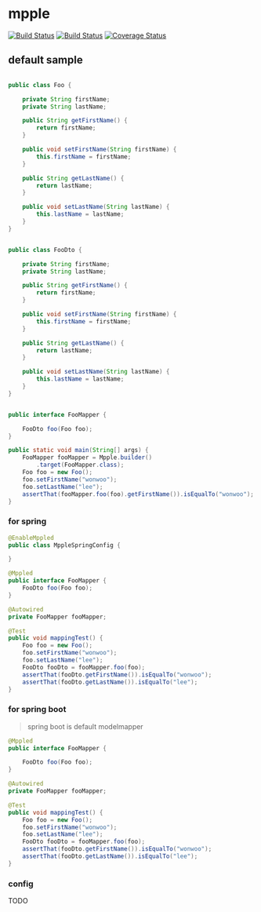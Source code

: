 # mpple

[![Build Status](https://travis-ci.org/wonwoo/mpple.svg?branch=master)](https://travis-ci.org/wonwoo/mpple)
[![Build Status](https://semaphoreci.com/api/v1/wonwoo/mpple/branches/master/badge.svg)](https://semaphoreci.com/wonwoo/mpple)
[![Coverage Status](https://coveralls.io/repos/github/wonwoo/mpple/badge.svg?branch=master)](https://coveralls.io/github/wonwoo/mpple?branch=master)

## default sample

```java

public class Foo {

    private String firstName;
    private String lastName;

    public String getFirstName() {
        return firstName;
    }

    public void setFirstName(String firstName) {
        this.firstName = firstName;
    }

    public String getLastName() {
        return lastName;
    }

    public void setLastName(String lastName) {
        this.lastName = lastName;
    }
}


public class FooDto {

    private String firstName;
    private String lastName;

    public String getFirstName() {
        return firstName;
    }

    public void setFirstName(String firstName) {
        this.firstName = firstName;
    }

    public String getLastName() {
        return lastName;
    }

    public void setLastName(String lastName) {
        this.lastName = lastName;
    }
}


public interface FooMapper {

    FooDto foo(Foo foo);
}

public static void main(String[] args) {
    FooMapper fooMapper = Mpple.builder()
        .target(FooMapper.class);
    Foo foo = new Foo();
    foo.setFirstName("wonwoo");
    foo.setLastName("lee");
    assertThat(fooMapper.foo(foo).getFirstName()).isEqualTo("wonwoo");
}

```

### for spring 

```java
@EnableMppled
public class MppleSpringConfig {

}

@Mppled
public interface FooMapper {
    FooDto foo(Foo foo);
}

@Autowired
private FooMapper fooMapper;

@Test
public void mappingTest() {
    Foo foo = new Foo();
    foo.setFirstName("wonwoo");
    foo.setLastName("lee");
    FooDto fooDto = fooMapper.foo(foo);
    assertThat(fooDto.getFirstName()).isEqualTo("wonwoo");
    assertThat(fooDto.getLastName()).isEqualTo("lee");
}

```

### for spring boot

> spring boot is default modelmapper 

```java
@Mppled
public interface FooMapper {

    FooDto foo(Foo foo);   
}

@Autowired
private FooMapper fooMapper;

@Test
public void mappingTest() {
    Foo foo = new Foo();
    foo.setFirstName("wonwoo");
    foo.setLastName("lee");
    FooDto fooDto = fooMapper.foo(foo);
    assertThat(fooDto.getFirstName()).isEqualTo("wonwoo");
    assertThat(fooDto.getLastName()).isEqualTo("lee");
}

```
### config

TODO 